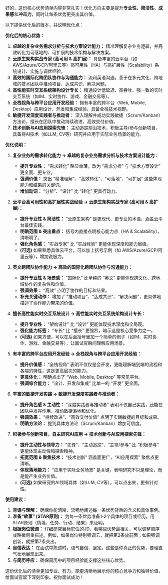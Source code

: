 好的，这份核心优势清单内容非常扎实！优化方向主要是提升**专业性、简洁性、成果感**和**冲击力**，同时让每条优势更突出其价值。

以下提供优化后的版本，并说明优化点：

**优化后的核心优势：**

1.  **卓越的复杂业务需求分析与技术方案设计能力：** 精准理解复杂业务逻辑，并高效转化为可落地的、可扩展的技术架构与解决方案。
2.  **云原生架构实战专家 (高可用 & 高扩展)：** 具备丰富的云平台（如 AWS/Azure/GCP/阿里云等）高可用性（HA）与高扩展性（Scalability）系统设计、实施与调优经验。
3.  **高效的国际化跨团队协作与沟通能力：** 流利英语沟通，善于在多元文化、跨地域的技术团队中推动项目、达成共识、解决问题。
4.  **高性能实时交互系统架构设计专长：** 精通设计低延迟、高吞吐、强一致的实时交互系统（如IM、实时协作、游戏、金融交易等）。
5.  **全栈视角与跨平台应用开发经验：** 拥有丰富的跨平台（Web, Mobile, Desktop）应用设计、开发和集成经验，具备全栈技术视野。
6.  **敏捷开发深度实践者与推动者：** 深入理解并成功实践敏捷（Scrum/Kanban）方法论，擅长在团队中推动持续改进，高效交付价值。
7.  **技术创新与AI应用探索先锋：** 主动追踪前沿技术，积极主导/参与创新项目，具备将AI技术（如LLM, CV等）研究并应用于实际业务场景的能力。

**优化说明：**

1.  **复杂业务的需求转化能力 -> 卓越的复杂业务需求分析与技术方案设计能力：**
    *   **提升专业性：** “需求转化” 略显单薄，改为 “需求分析” 与 “技术方案设计” 更全面、更专业。
    *   **强调价值：** 突出 “精准理解”、“高效转化”、“可落地”、“可扩展” 这些体现能力和结果的关键词。
    *   **增加动词：** “分析”、“设计” 比 “转化” 更具行动力。

2.  **云平台高可用性和高扩展性实战经验 -> 云原生架构实战专家 (高可用 & 高扩展)：**
    *   **提升专业性 & 简洁性：** “云原生架构” 是更现代、更专业的术语，涵盖云平台最佳实践。
    *   **明确范围 & 突出重点：** 括号内直接点明核心能力点（HA & Scalability），清晰明了。
    *   **强化角色感：** “实战专家” 比 “实战经验” 更能体现深度和能力层级。
    *   **(可选)** 如果熟悉具体云平台，可以加上括号示例（如 AWS/Azure/GCP/阿里云等），增加说服力。

3.  **英文跨团队协作能力 -> 高效的国际化跨团队协作与沟通能力：**
    *   **提升专业性 & 场景感：** “国际化” 比单纯的 “英文” 更能体现跨文化、跨地域协作的复杂性和价值。
    *   **强调效果：** “高效” 点明了协作的目标和结果。
    *   **补充关键动作：** 增加了 “推动项目”、“达成共识”、“解决问题”，更具体地描述了协作能力带来的价值。

4.  **擅长高性能实时交互系统设计 -> 高性能实时交互系统架构设计专长：**
    *   **提升专业性：** “架构设计” 比 “设计” 更能体现技术深度和全局观。
    *   **强化能力标签：** “专长” 比 “擅长” 更强烈，暗示这是核心竞争力之一。
    *   **(可选)** 如果方便，可以在后面括号里加一个简单的例子（如IM、实时协作、游戏、金融交易等），让面试官瞬间理解应用场景。

5.  **有丰富的跨平台应用开发经验 -> 全栈视角与跨平台应用开发经验：**
    *   **提升价值感：** “全栈视角” 表明不仅仅是会开发，更能理解端到端的流程和各端的特性，这是更高层次的能力。
    *   **更具体化：** 明确点出了 “Web, Mobile, Desktop” 等常见平台。
    *   **强调综合能力：** “设计、开发和集成” 比单一的 “开发” 更全面。

6.  **丰富的敏捷开发实践 -> 敏捷开发深度实践者与推动者：**
    *   **提升角色感 & 主动性：** “深度实践者与推动者” 表明不仅自己实践，还能在团队中发挥作用，推动敏捷落地和优化。
    *   **强调效果：** “持续改进”、“高效交付价值” 点明了实践敏捷的目标和成果。
    *   **明确方法论：** 提到具体方法论（Scrum/Kanban）增加可信度。

7.  **积极参与创新项目，自主研究AI应用 -> 技术创新与AI应用探索先锋：**
    *   **提升主动性与领导力：** “先锋”、“主动追踪”、“主导/参与” 比 “积极参与” 更能体现主动性和探索精神。
    *   **拓宽范围 & 聚焦技术：** “技术创新” 涵盖面更广，“AI应用探索” 聚焦点更清晰。
    *   **体现落地能力：** “应用于实际业务场景” 是关键，表明研究不只是理论，而是能产生业务价值。
    *   **(可选)** 如果研究的AI领域具体（如LLM, CV等），可以点出来，更有针对性。

**使用建议：**

1.  **背诵与理解：** 确保你能清晰、流畅地阐述每一条优势背后的含义和具体事例。
2.  **准备“故事” (STAR原则)：** 为每一条优势准备1-2个具体的项目或经历，用STAR原则（情境、任务、行动、结果）来证明。
3.  **根据岗位微调：** 仔细研究目标职位的JD，看哪些优势最相关，可以调整顺序或略微侧重描述。例如，如果岗位特别强调云，就把第2条放前面；如果强调创新，就把第7条突出。
4.  **自信表达：** 在面试中陈述时，语气自信、坚定。这些是你真正的优势，要理直气壮地展现出来。
5.  **与简历呼应：** 确保简历中的项目经验能支撑这些核心优势。

这份优化后的清单更加专业、有力，能更清晰地展示你的核心竞争力和独特价值，给面试官留下深刻印象。祝你面试成功！


